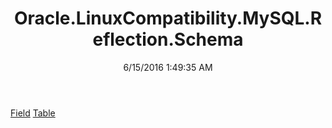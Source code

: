 ﻿---
title: Oracle.LinuxCompatibility.MySQL.Reflection.Schema
date: 6/15/2016 1:49:35 AM
---

[Field](T-Oracle.LinuxCompatibility.MySQL.Reflection.Schema.Field.html)
[Table](T-Oracle.LinuxCompatibility.MySQL.Reflection.Schema.Table.html)
